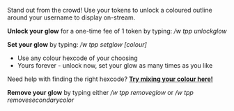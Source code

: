 Stand out from the crowd!  Use your tokens to unlock a coloured outline around your username to display on-stream.

**Unlock your glow** for a one-time fee of 1 token by typing: */w tpp unlockglow*

**Set your glow** by typing: */w tpp setglow [colour]*

* Use any colour hexcode of your choosing
* Yours forever - unlock now, set your glow as many times as you like

Need help with finding the right hexcode?  [**Try mixing your colour here!**](https://www.w3schools.com/colors/colors_picker.asp)

**Remove your glow** by typing either */w tpp removeglow* or */w tpp removesecondarycolor*
